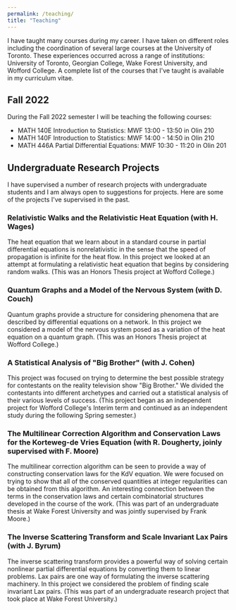 ```yaml
---
permalink: /teaching/
title: "Teaching"
---
```


I have taught many courses during my career. I have taken on different roles including the coordination of several large courses at the University of Toronto. These experiences occurred across a range of institutions: University of Toronto, Georgian College, Wake Forest University, and Wofford College. A complete list of the courses that I've taught is available in my curriculum vitae.


## Fall 2022

During the Fall 2022 semester I will be teaching the following courses:
* MATH 140E Introduction to Statistics: MWF 13:00 - 13:50 in Olin 210
* MATH 140F Introduction to Statistics: MWF 14:00 - 14:50 in Olin 210
* MATH 446A Partial Differential Equations: MWF 10:30 - 11:20 in Olin 201

## Undergraduate Research Projects

I have supervised a number of research projects with undergraduate students and I am always open to suggestions for projects. Here are some of the projects I've supervised in the past.

### Relativistic Walks and the Relativistic Heat Equation (with H. Wages)
The heat equation that we learn about in a standard course in partial differential equations is nonrelativistic in the sense that the speed of propagation is infinite for the heat flow. In this project we looked at an attempt at formulating a relativistic heat equation that begins by considering random walks. (This was an Honors Thesis project at Wofford College.)

### Quantum Graphs and a Model of the Nervous System (with D. Couch)
Quantum graphs provide a structure for considering phenomena that are described by differential equations on a network. In this project we considered a model of the nervous system posed as a variation of the heat equation on a quantum graph. (This was an Honors Thesis project at Wofford College.)


### A Statistical Analysis of "Big Brother" (with J. Cohen)
This project was focused on trying to determine the best possible strategy for contestants on the reality television show "Big Brother." We divided the contestants into different archetypes and carried out a statistical analysis of their various levels of success. (This project began as an independent project for Wofford College's Interim term and continued as an independent study during the following Spring semester.)


### The Multilinear Correction Algorithm and Conservation Laws for the Korteweg-de Vries Equation (with R. Dougherty, joinly supervised with F. Moore)
The multilinear correction algorithm can be seen to provide a way of constructing conservation laws for the KdV equation. We were focused on trying to show that all of the conserved quantities at integer regularities can be obtained from this algorithm. An interesting connection between the terms in the conservation laws and certain combinatorial structures developed in the course of the work. (This was part of an undergraduate thesis at Wake Forest University and was jointly supervised by Frank Moore.)


### The Inverse Scattering Transform and Scale Invariant Lax Pairs (with J. Byrum)
The inverse scattering transform provides a powerful way of solving certain nonlinear partial differential equations by converting them to linear problems. Lax pairs are one way of formulating the inverse scattering machinery. In this project we considered the problem of finding scale invariant Lax pairs. (This was part of an undergraduate research project that took place at Wake Forest University.)

